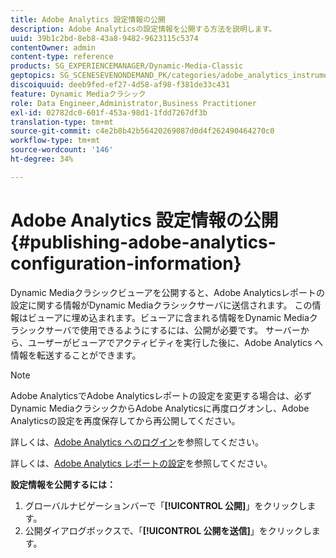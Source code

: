 ```yaml
---
title: Adobe Analytics 設定情報の公開
description: Adobe Analyticsの設定情報を公開する方法を説明します。
uuid: 39b1c2bd-8eb8-43a8-9482-9623115c5374
contentOwner: admin
content-type: reference
products: SG_EXPERIENCEMANAGER/Dynamic-Media-Classic
geptopics: SG_SCENESEVENONDEMAND_PK/categories/adobe_analytics_instrumentation_kit
discoiquuid: deeb9fed-ef27-4d58-af98-f381de33c431
feature: Dynamic Mediaクラシック
role: Data Engineer,Administrator,Business Practitioner
exl-id: 02782dc0-601f-453a-98d1-1fdd7267df3b
translation-type: tm+mt
source-git-commit: c4e2b8b42b56420269087d0d4f262490464270c0
workflow-type: tm+mt
source-wordcount: '146'
ht-degree: 34%

---
```


# Adobe Analytics 設定情報の公開{#publishing-adobe-analytics-configuration-information}

Dynamic Mediaクラシックビューアを公開すると、Adobe Analyticsレポートの設定に関する情報がDynamic Mediaクラシックサーバに送信されます。 この情報はビューアに埋め込まれます。ビューアに含まれる情報をDynamic Mediaクラシックサーバで使用できるようにするには、公開が必要です。 サーバーから、ユーザーがビューアでアクティビティを実行した後に、Adobe Analytics へ情報を転送することができます。

>[!NOTE]
>
>Adobe AnalyticsでAdobe Analyticsレポートの設定を変更する場合は、必ずDynamic MediaクラシックからAdobe Analyticsに再度ログオンし、Adobe Analyticsの設定を再度保存してから再公開してください。

詳しくは、[Adobe Analytics へのログイン](log-analytics.md#log_in_to_adobe_analytics)を参照してください。

詳しくは、[Adobe Analytics レポートの設定](configuring-analytics-reports.md#configuring_adobe_analytics_reports)を参照してください。

**設定情報を公開するには：**

1. グローバルナビゲーションバーで「**[!UICONTROL 公開]**」をクリックします。
1. 公開ダイアログボックスで、「**[!UICONTROL 公開を送信]**」をクリックします。
